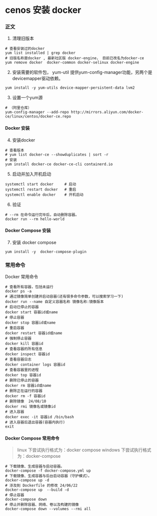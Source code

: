 
# cenos 安装 docker


### 正文
1. 清理旧版本
```shell
# 查看安装过的docker
yum list installed | grep docker
# 旧版名称是docker , 最新社区版 docker-engine， 目前已改名为docker-ce 
yum remove docker  docker-common docker-selinux docker-engine
```
2. 安装需要的软件包， yum-util 提供yum-config-manager功能，另两个是devicemapper驱动依赖。
```shell
yum install -y yum-utils device-mapper-persistent-data lvm2
```
3. 设置一个yum源
```shell
# （阿里仓库）
yum-config-manager --add-repo http://mirrors.aliyun.com/docker-ce/linux/centos/docker-ce.repo
```
#### Docker 安装
4. 安装docker
```shell
# 查看版本
# yum list docker-ce --showduplicates | sort -r
# 安装
yum install docker-ce docker-ce-cli containerd.io
```
5. 启动并加入开机启动
```shell
systemctl start docker     # 启动  
systemctl restart docker   # 重启
systemctl enable docker    # 开机启动
```
6. 验证
```shell
# --rm 在命令运行完毕后，自动删除容器。
docker run --rm hello-world 
```
#### Docker Compose 安装
7. 安装 docker compose
``` shell
yum install -y  docker-compose-plugin
```
### 常用命令

Docker 常用命令
```shell
# 查看所有容器，包括未运行
docker ps -a
# 通过镜像简单创建并启动容器(还有很多命令参数，可以搜索学习一下)
docker run --name 自定义容器名称 镜像名称:镜像版本 
# 启动已停止的容器
docker start 容器id或name
# 停止容器
docker stop 容器id或name
# 重启容器
docker restart 容器id或name
# 强制停止容器
docker kill 容器id
# 查看容器的所有信息
docker inspect 容器id
# 查看容器日志
docker container logs 容器id
# 查看容器里的进程
docker top 容器id
# 删除已停止的容器
docker rm 容器id或name
# 删除正在运行的容器
docker rm -f 容器id
# 删除镜像  24/08/10
docker rmi 镜像名或镜像id
# 进入容器
docker exec -it 容器id /bin/bash
# 进入容器后退出容器(容器内执行)
exit
```
#### Docker Compose 常用命令
> linux 下尝试执行格式为：docker compose
> windows 下尝试执行格式为：docker-compose
```shell
# 下载镜像、生成容器与启动容器。
docker-compose -f docker-compose.yml up
# 下载镜像、生成容器与后台启动容器（守护模式）。
docker-compose up -d
# 涉及到 Dockerfile 的修改 24/06/22
docker-compose up  --build -d
# 停止容器
docker-compose down
# 停止并删除容器、网络、卷以及构建的镜像
docker-compose down --volumes --rmi all
```
